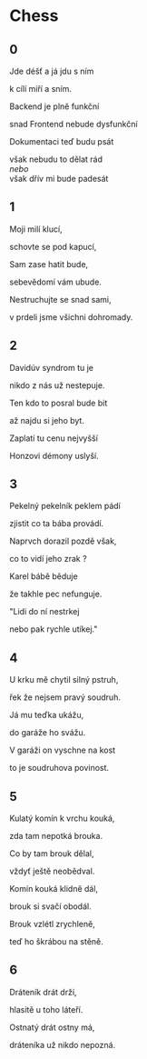 # Chess

## 0

Jde déšť a já jdu s ním

k cílí miří a sním.

Backend je plně funkční

snad Frontend nebude dysfunkční

Dokumentaci teď budu psát

však nebudu to dělat rád
\
_nebo_
\
však dřív mi bude padesát


## 1

Moji milí klucí, 

schovte se pod kapucí,

Sam zase hatit bude,

sebevědomí vám ubude.

Nestruchujte se snad sami,

v prdeli jsme všichni dohromady.


## 2

Davidúv syndrom tu je

nikdo z nás už nestepuje.

Ten kdo to posral bude bit

až najdu si jeho byt.

Zaplatí tu cenu nejvyšší

Honzovi démony uslyší.


## 3

Pekelný pekelník peklem pádí

zjistit co ta bába provádí.

Naprvch dorazil pozdě však,

co to vidí jeho zrak ?

Karel bábě běduje

že takhle pec nefunguje.

"Lidi do ní nestrkej

nebo pak rychle utíkej."


## 4

U krku mě chytil silný pstruh,

řek že nejsem pravý soudruh.

Já mu teďka ukážu,

do garáže ho svážu.

V garáži on vyschne na kost

to je soudruhova povinost.


## 5

Kulatý komín k vrchu kouká,

zda tam nepotká brouka.

Co by tam brouk dělal,

vždyť ještě neobědval.

Komín kouká klidně dál,

brouk si svačí obodál.

Brouk vzlétl zrychleně,

teď ho škrábou na stěně.


## 6 

Dráteník drát drží,

hlasitě u toho láteří.

Ostnatý drát ostny má,

dráteníka už nikdo nepozná.
